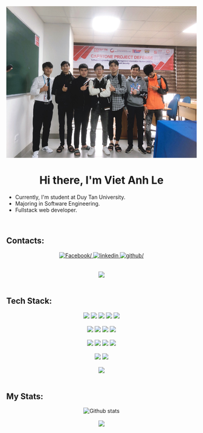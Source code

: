 <img width="100%" height="400" src="./assets/imgs/university_team.jpg"/>
<h1 align="center">Hi there, I'm <b>Viet Anh Le</b></h1>    

- Currently, I'm student at Duy Tan University.
- Majoring in Software Engineering.
- Fullstack web developer.

</br>

## Contacts: 

<div align="center">
    <a href=https://www.facebook.com/profile.php?id=100009701613657 target="_blank">
            <img src=https://img.shields.io/badge/Lê_Việt_Anh-%2300acee.svg?color=405DE6&style=for-the-badge&logo=facebook&logoColor=white  alt=Facebook/>
    </a>
    <a href=https://www.linkedin.com/in/viet-anh-le-033b29227/ target="_blank">
            <img src=https://img.shields.io/badge/Viet_Anh_Le-%2300acee.svg?color=02baed&style=for-the-badge&logo=linkedin&logoColor=white alt=linkedin />
    </a>
    <a href=https://github.com/VietAnh188>
            <img src=https://img.shields.io/badge/VietAnh188-%2300acee.svg?color=afb3ba&style=for-the-badge&logo=github&logoColor=white alt=github/>
    </a>
</div>
<br></br>
<div align=center>
    <a href=https://www.codewars.com/users/VietAnh188>
        <img src=https://www.codewars.com/users/VietAnh188/badges/large/>
    </a>
</div>

</br>

## Tech Stack:

<div align=center>
    <img width=50 src="https://cdn.jsdelivr.net/gh/devicons/devicon/icons/typescript/typescript-original.svg" />
    <img width=50 src="https://cdn.jsdelivr.net/gh/devicons/devicon/icons/javascript/javascript-original.svg" />
    <img width=50 src="https://cdn.jsdelivr.net/gh/devicons/devicon/icons/csharp/csharp-original.svg" />
    <img width=50 src="https://cdn.jsdelivr.net/gh/devicons/devicon/icons/html5/html5-original.svg" />
    <img width=50 src="https://cdn.jsdelivr.net/gh/devicons/devicon/icons/css3/css3-original.svg" />
    </br>
    </br>
    <img width=50 src="https://cdn.jsdelivr.net/gh/devicons/devicon/icons/nodejs/nodejs-original.svg" />
    <img width=50 src="https://cdn.jsdelivr.net/gh/devicons/devicon/icons/nestjs/nestjs-plain.svg" />
    <img width=50 src="https://cdn.jsdelivr.net/gh/devicons/devicon/icons/express/express-original.svg" />
    <img width=50 src="https://cdn.jsdelivr.net/gh/devicons/devicon/icons/graphql/graphql-plain.svg" />
    </br>
    </br>
    <img width=50 src="https://cdn.jsdelivr.net/gh/devicons/devicon/icons/react/react-original.svg" />     
    <img width=50 src="https://cdn.jsdelivr.net/gh/devicons/devicon/icons/tailwindcss/tailwindcss-plain.svg"/>   
    <img width=50 src="https://cdn.jsdelivr.net/gh/devicons/devicon/icons/bootstrap/bootstrap-original.svg" />
    <img width=50 src="https://cdn.jsdelivr.net/gh/devicons/devicon/icons/sass/sass-original.svg" />
    </br>
    </br>
    <img width=50 src="https://cdn.jsdelivr.net/gh/devicons/devicon/icons/mysql/mysql-original.svg" /> 
    <img width=50 src="https://cdn.jsdelivr.net/gh/devicons/devicon/icons/mongodb/mongodb-original.svg" />
    </br>
    </br>
    <img width=50 src="https://icongr.am/devicon/docker-original.svg?size=128&color=currentColor" />
</div>

</br>

## My Stats:

<div align=center>
    <img src="https://github-readme-stats.vercel.app/api?username=BrianLe188&show_icons=true&theme=tokyonight" alt="Github stats"/>
    </br>
    </br>
    <img src="https://github-readme-stats.vercel.app/api/top-langs/?username=BrianLe188&langs_count=5"/>
</div>
